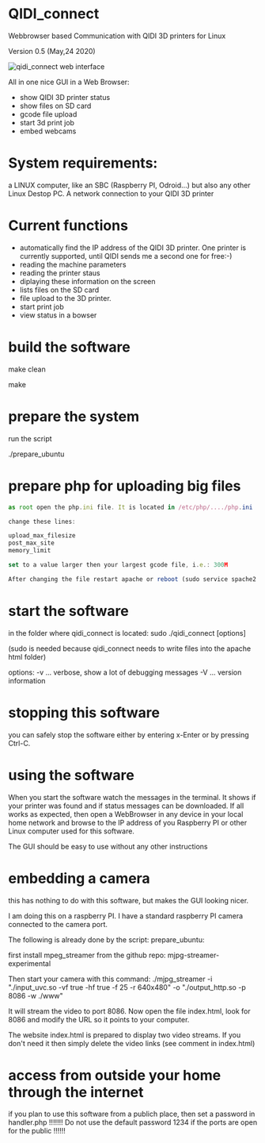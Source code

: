 # QIDI_connect
Webbrowser based Communication with QIDI 3D printers for Linux

Version 0.5 (May,24  2020)

![qidi_connect web interface](https://github.com/dj0abr/QIDI_connect/blob/master/sample_small.png)

All in one nice GUI in a Web Browser:
* show QIDI 3D printer status
* show files on SD card
* gcode file upload
* start 3d print job
* embed webcams

# System requirements:
a LINUX computer, like an SBC (Raspberry PI, Odroid...) but also any other Linux Destop PC.
A network connection to your QIDI 3D printer

# Current functions

- automatically find the IP address of the QIDI 3D printer. One printer is currently supported, until QIDI sends me a second one for free:-)
- reading the machine parameters
- reading the printer staus
- diplaying these information on the screen
- lists files on the SD card
- file upload to the 3D printer.
- start print job
- view status in a bowser

# build the software

make clean

make

# prepare the system

run the script

./prepare_ubuntu

# prepare php for uploading big files
```js
as root open the php.ini file. It is located in /etc/php/..../php.ini  (.... depends on the version number)

change these lines:

upload_max_filesize
post_max_site
memory_limit

set to a value larger then your largest gcode file, i.e.: 300M

After changing the file restart apache or reboot (sudo service spache2 restart)
```

# start the software

in the folder where qidi_connect is located: 
sudo ./qidi_connect [options]

(sudo is needed because qidi_connect needs to write files into the apache html folder)

options:
-v ... verbose, show a lot of debugging messages
-V ... version information

# stopping this software

you can safely stop the software either by entering x-Enter or by pressing Ctrl-C.

# using the software

When you start the software watch the messages in the terminal. It shows if your printer was found and if status messages can be downloaded.
If all works as expected, then open a WebBrowser in any device in your local home network and browse to the IP address of you Raspberry PI or other Linux computer used for this software.

The GUI should be easy to use without any other instructions

# embedding a camera

this has nothing to do with this software, but makes the GUI looking nicer.

I am doing this on a raspberry PI. I have a standard raspberry PI camera connected to the camera port.

The following is already done by the script: prepare_ubuntu:

first install mpeg_streamer from the github repo: mjpg-streamer-experimental

Then start your camera with this command:
./mjpg_streamer -i "./input_uvc.so -vf true -hf true  -f 25 -r 640x480" -o "./output_http.so -p 8086 -w ./www"

It will stream the video to port 8086.
Now open the file index.html, look for 8086 and modify the URL so it points to your computer.

The website index.html is prepared to display two video streams. If you don't need it then simply delete the video links (see comment in index.html)

# access from outside your home through the internet

if you plan to use this software from a publich place, then set a password in handler.php !!!!!!!
Do not use the default password 1234 if the ports are open for the public !!!!!!

